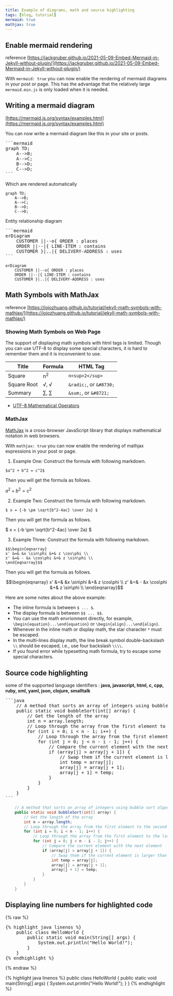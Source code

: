 ```yaml
---
title: Example of diagrams, math and source highlighting 
tags: [blog, tutorial]
mermaid: true
mathjax: true
---
```


## Enable mermaid rendering

reference [https://jackgruber.github.io/2021-05-09-Embed-Mermaid-in-Jekyll-without-plugin/](https://jackgruber.github.io/2021-05-09-Embed-Mermaid-in-Jekyll-without-plugin/)

With `mermaid: true` you can now enable the rendering of mermaid diagrams in your post or page.
This has the advantage that the relatively large `mermaid.min.js` is only loaded when it is needed.

## Writing a mermaid diagram

[https://mermaid.js.org/syntax/examples.html](https://mermaid.js.org/syntax/examples.html)

You can now write a mermaid diagram like this in your site or posts.

<pre>
```mermaid
graph TD;
    A-->B;
    A-->C;
    B-->D;
    C-->D;
```  
</pre> 

Which are rendered automatically

```mermaid
graph TD;
    A-->B;
    A-->C;
    B-->D;
    C-->D;
```

Entity relationship diagram 

<pre>
```mermaid
erDiagram
    CUSTOMER ||--o{ ORDER : places
    ORDER ||--|{ LINE-ITEM : contains
    CUSTOMER }|..|{ DELIVERY-ADDRESS : uses
```  
</pre> 

```mermaid
erDiagram
    CUSTOMER ||--o{ ORDER : places
    ORDER ||--|{ LINE-ITEM : contains
    CUSTOMER }|..|{ DELIVERY-ADDRESS : uses
```

## Math Symbols with MathJax

reference [https://jojozhuang.github.io/tutorial/jekyll-math-symbols-with-mathjax/](https://jojozhuang.github.io/tutorial/jekyll-math-symbols-with-mathjax/)

### Showing Math Symbols on Web Page
The support of displaying math symbols with html tags is limited. Though you can use UTF-8 to display some special characters, it is hard to remember them and it is inconvenient to use.

Title                   | Formula                 | HTML Tag
------------------------|-------------------------|--------------------------------------
Square                  | n<sup>2</sup>           | `n<sup>2</sup>`
Square Root             | &radic;, &#8730;        | `&radic;`, or `&#8730;`
Summary                 | &sum;, &#8721;          | `&sum;`, or `&#8721;`

* [UTF-8 Mathematical Operators](https://www.w3schools.com/charsets/ref_utf_math.asp)

### MathJax
[MathJax](https://www.mathjax.org/) is a cross-browser JavaScript library that displays mathematical notation in web browsers.

With `mathjax: true` you can now enable the rendering of mathjax expressions in your post or page.


1) Example One:
Construct the formula with following markdown.
```raw
$a^2 + b^2 = c^2$
```
Then you will get the formula as follows.

$a^2 + b^2 = c^2$

2) Example Two:
Construct the formula with following markdown.
```raw
$ x = {-b \pm \sqrt{b^2-4ac} \over 2a} $
```
Then you will get the formula as follows.

$ x = {-b \pm \sqrt{b^2-4ac} \over 2a} $

3) Example Three:
Construct the formula with following markdown.
```raw
$$\begin{eqnarray}
x' &=& &x \sin\phi &+& z \cos\phi \\
z' &=& - &x \cos\phi &+& z \sin\phi \\
\end{eqnarray}$$
```
Then you will get the formula as follows.

$$\begin{eqnarray}
x' &=& &x \sin\phi &+& z \cos\phi \\
z' &=& - &x \cos\phi &+& z \sin\phi \\
\end{eqnarray}$$

Here are some notes about the above example:
* The inline formula is between `$ ... $`.
* The display formula is between `$$ ... $$`.
* You can use the math envrionment directly, for example, `\begin{equation}...\end{equation}` or `\begin{align}...\end{align}`.
* Whenever in the inline math or display math, the star character `*` must be escaped.
* In the multi-lines display math, the line break symbol double-backslash `\\` should be escaped, i.e., use four backslash `\\\\`.
* If you found error while typesetting math formula, try to escape some special characters.

## Source code highlighting
some of the supported language identifiers : **java, javascript, html, c, cpp, ruby, xml, yaml, json, clojure, smalltalk**

<pre>
```java
    // A method that sorts an array of integers using bubble sort algorithm
    public static void bubbleSort(int[] array) {
        // Get the length of the array
        int n = array.length;
        // Loop through the array from the first element to the second last element
        for (int i = 0; i < n - 1; i++) {
            // Loop through the array from the first element to the last element that is not sorted yet
            for (int j = 0; j < n - i - 1; j++) {
                // Compare the current element with the next element
                if (array[j] > array[j + 1]) {
                    // Swap them if the current element is larger than the next element
                    int temp = array[j];
                    array[j] = array[j + 1];
                    array[j + 1] = temp;
                }
            }
        }
    }
```
</pre>
```java
    // A method that sorts an array of integers using bubble sort algorithm
    public static void bubbleSort(int[] array) {
        // Get the length of the array
        int n = array.length;
        // Loop through the array from the first element to the second last element
        for (int i = 0; i < n - 1; i++) {
            // Loop through the array from the first element to the last element that is not sorted yet
            for (int j = 0; j < n - i - 1; j++) {
                // Compare the current element with the next element
                if (array[j] > array[j + 1]) {
                    // Swap them if the current element is larger than the next element
                    int temp = array[j];
                    array[j] = array[j + 1];
                    array[j + 1] = temp;
                }
            }
        }
    }
```

## Displaying line numbers for highlighted code 

{% raw %}
<pre>
{% highlight java linenos %}
    public class HelloWorld {
        public static void main(String[] args) {
            System.out.println("Hello World!");
        }
    }
{% endhighlight %}
</pre>
{% endraw %}



{% highlight java linenos %}
    public class HelloWorld {
        public static void main(String[] args) {
            System.out.println("Hello World!");
        }
    }
{% endhighlight %}


